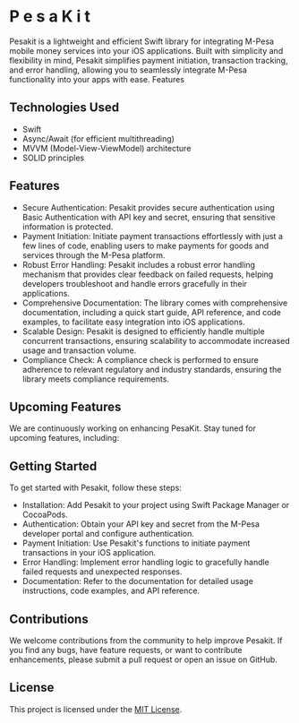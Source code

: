 # P e s a K i t
Pesakit is a lightweight and efficient Swift library for integrating M-Pesa mobile money services into your iOS applications. Built with simplicity and flexibility in mind, Pesakit simplifies payment initiation, transaction tracking, and error handling, allowing you to seamlessly integrate M-Pesa functionality into your apps with ease.
Features

## Technologies Used
- Swift
- Async/Await (for efficient multithreading)
- MVVM (Model-View-ViewModel) architecture
- SOLID principles

## Features
- Secure Authentication: Pesakit provides secure authentication using Basic Authentication with API key and secret, ensuring that sensitive information is protected.
- Payment Initiation: Initiate payment transactions effortlessly with just a few lines of code, enabling users to make payments for goods and services through the M-Pesa platform.
- Robust Error Handling: Pesakit includes a robust error handling mechanism that provides clear feedback on failed requests, helping developers troubleshoot and handle errors gracefully in their applications.
- Comprehensive Documentation: The library comes with comprehensive documentation, including a quick start guide, API reference, and code examples, to facilitate easy integration into iOS applications.
- Scalable Design: Pesakit is designed to efficiently handle multiple concurrent transactions, ensuring scalability to accommodate increased usage and transaction volume.
- Compliance Check: A compliance check is performed to ensure adherence to relevant regulatory and industry standards, ensuring the library meets compliance requirements.

## Upcoming Features
We are continuously working on enhancing PesaKit. Stay tuned for upcoming features, including:

## Getting Started
To get started with Pesakit, follow these steps:
- Installation: Add Pesakit to your project using Swift Package Manager or CocoaPods.
- Authentication: Obtain your API key and secret from the M-Pesa developer portal and configure authentication.
- Payment Initiation: Use Pesakit's functions to initiate payment transactions in your iOS application.
- Error Handling: Implement error handling logic to gracefully handle failed requests and unexpected responses.
- Documentation: Refer to the documentation for detailed usage instructions, code examples, and API reference.

## Contributions
We welcome contributions from the community to help improve Pesakit. If you find any bugs, have feature requests, or want to contribute enhancements, please submit a pull request or open an issue on GitHub.
## License
This project is licensed under the [MIT License](LICENSE).
